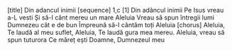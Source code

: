 [title] Din adancul inimii
[sequence] 1,c
[1]
Din adâncul inimii
Pe Isus vreau a-L vesti
Și să-I cânt mereu un mare Aleluia
Vreau să spun întregii lumi
Dumnezeu cât e de bun
Împreună să-I cântăm toți Aleluia
[chorus]
Aleluia, Te laudă al meu suflet,
Aleluia, Te laudă gura mea mereu.
Aleluia, vreau să spun tuturora
Ce măreț ești Doamne, Dumnezeul meu

